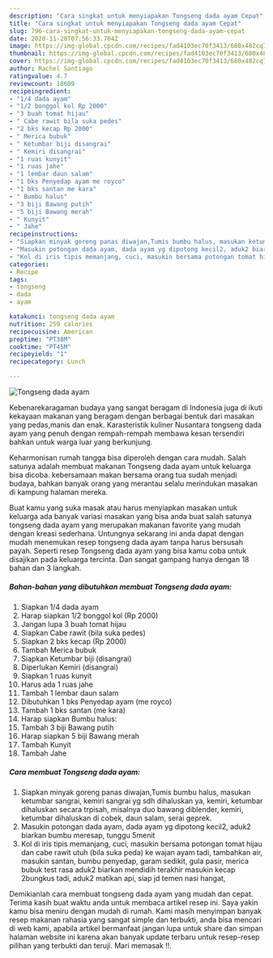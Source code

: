 ```yaml
---
description: "Cara singkat untuk menyiapakan Tongseng dada ayam Cepat"
title: "Cara singkat untuk menyiapakan Tongseng dada ayam Cepat"
slug: 796-cara-singkat-untuk-menyiapakan-tongseng-dada-ayam-cepat
date: 2020-11-20T07:56:33.704Z
image: https://img-global.cpcdn.com/recipes/fad4103ec70f3413/680x482cq70/tongseng-dada-ayam-foto-resep-utama.jpg
thumbnail: https://img-global.cpcdn.com/recipes/fad4103ec70f3413/680x482cq70/tongseng-dada-ayam-foto-resep-utama.jpg
cover: https://img-global.cpcdn.com/recipes/fad4103ec70f3413/680x482cq70/tongseng-dada-ayam-foto-resep-utama.jpg
author: Rachel Santiago
ratingvalue: 4.7
reviewcount: 18609
recipeingredient:
- "1/4 dada ayam"
- "1/2 bonggol kol Rp 2000"
- "3 buah tomat hijau"
- " Cabe rawit bila suka pedes"
- "2 bks kecap Rp 2000"
- " Merica bubuk"
- " Ketumbar biji disangrai"
- " Kemiri disangrai"
- "1 ruas kunyit"
- "1 ruas jahe"
- "1 lembar daun salam"
- "1 bks Penyedap ayam me royco"
- "1 bks santan me kara"
- " Bumbu halus"
- "3 biji Bawang putih"
- "5 biji Bawang merah"
- " Kunyit"
- " Jahe"
recipeinstructions:
- "Siapkan minyak goreng panas diwajan,Tumis bumbu halus, masukan ketumbar sangrai, kemiri sangrai yg sdh dihaluskan ya, kemiri, ketumbar dihaluskan secara trpisah, misalnya duo bawang diblender, kemiri, ketumbar dihaluskan di cobek, daun salam, serai geprek."
- "Masukin potongan dada ayam, dada ayam yg dipotong kecil2, aduk2 biarkan bumbu meresap, tunggu 5menit"
- "Kol di iris tipis memanjang, cuci, masukin bersama potongan tomat hijau dan cabe rawit utuh (bila suka peda) ke wajan ayam tadi, tambahkan air, masukin santan, bumbu penyedap, garam sedikit, gula pasir, merica bubuk test rasa aduk2 biarkan mendidih terakhir masukin kecap 2bungkus tadi, aduk2 matikan api, siap jd temen nasi hangat,"
categories:
- Recipe
tags:
- tongseng
- dada
- ayam

katakunci: tongseng dada ayam 
nutrition: 259 calories
recipecuisine: American
preptime: "PT38M"
cooktime: "PT45M"
recipeyield: "1"
recipecategory: Lunch

---
```



![Tongseng dada ayam](https://img-global.cpcdn.com/recipes/fad4103ec70f3413/680x482cq70/tongseng-dada-ayam-foto-resep-utama.jpg)

Kebenarekaragaman budaya yang sangat beragam di Indonesia juga di ikuti kekayaan makanan yang beragam dengan berbagai bentuk dari masakan yang pedas,manis dan enak. Karasteristik kuliner Nusantara tongseng dada ayam yang penuh dengan rempah-rempah membawa kesan tersendiri bahkan untuk warga luar yang berkunjung.


Keharmonisan rumah tangga bisa diperoleh dengan cara mudah. Salah satunya adalah membuat makanan Tongseng dada ayam untuk keluarga bisa dicoba. kebersamaan makan bersama orang tua sudah menjadi budaya, bahkan banyak orang yang merantau selalu merindukan masakan di kampung halaman mereka.



Buat kamu yang suka masak atau harus menyiapkan masakan untuk keluarga ada banyak variasi masakan yang bisa anda buat salah satunya tongseng dada ayam yang merupakan makanan favorite yang mudah dengan kreasi sederhana. Untungnya sekarang ini anda dapat dengan mudah menemukan resep tongseng dada ayam tanpa harus bersusah payah.
Seperti resep Tongseng dada ayam yang bisa kamu coba untuk disajikan pada keluarga tercinta. Dan sangat gampang hanya dengan 18 bahan dan 3 langkah.


<!--inarticleads1-->

##### Bahan-bahan yang dibutuhkan membuat Tongseng dada ayam:

1. Siapkan 1/4 dada ayam
1. Harap siapkan 1/2 bonggol kol (Rp 2000)
1. Jangan lupa 3 buah tomat hijau
1. Siapkan  Cabe rawit (bila suka pedes)
1. Siapkan 2 bks kecap (Rp 2000)
1. Tambah  Merica bubuk
1. Siapkan  Ketumbar biji (disangrai)
1. Diperlukan  Kemiri (disangrai)
1. Siapkan 1 ruas kunyit
1. Harus ada 1 ruas jahe
1. Tambah 1 lembar daun salam
1. Dibutuhkan 1 bks Penyedap ayam (me royco)
1. Tambah 1 bks santan (me kara)
1. Harap siapkan  Bumbu halus:
1. Tambah 3 biji Bawang putih
1. Harap siapkan 5 biji Bawang merah
1. Tambah  Kunyit
1. Tambah  Jahe




<!--inarticleads2-->

##### Cara membuat  Tongseng dada ayam:

1. Siapkan minyak goreng panas diwajan,Tumis bumbu halus, masukan ketumbar sangrai, kemiri sangrai yg sdh dihaluskan ya, kemiri, ketumbar dihaluskan secara trpisah, misalnya duo bawang diblender, kemiri, ketumbar dihaluskan di cobek, daun salam, serai geprek.
1. Masukin potongan dada ayam, dada ayam yg dipotong kecil2, aduk2 biarkan bumbu meresap, tunggu 5menit
1. Kol di iris tipis memanjang, cuci, masukin bersama potongan tomat hijau dan cabe rawit utuh (bila suka peda) ke wajan ayam tadi, tambahkan air, masukin santan, bumbu penyedap, garam sedikit, gula pasir, merica bubuk test rasa aduk2 biarkan mendidih terakhir masukin kecap 2bungkus tadi, aduk2 matikan api, siap jd temen nasi hangat,




Demikianlah cara membuat tongseng dada ayam yang mudah dan cepat. Terima kasih buat waktu anda untuk membaca artikel resep ini. Saya yakin kamu bisa meniru dengan mudah di rumah. Kami masih menyimpan banyak resep makanan rahasia yang sangat simple dan terbukti, anda bisa mencari di web kami, apabila artikel bermanfaat jangan lupa untuk share dan simpan halaman website ini karena akan banyak update terbaru untuk resep-resep pilihan yang terbukti dan teruji. Mari memasak !!. 
